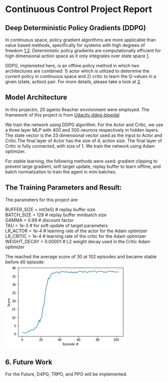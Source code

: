 # Continuous Control Project Report

## Deep Deterministic Policy Gradients (DDPG)
In continuous space, policy gradient algorithms are more applicable than value based methods, specifically for systems with high degrees of freedom [1](http://proceedings.mlr.press/v32/silver14.pdf),[2](https://arxiv.org/pdf/1509.02971.pdf). Deterministic policy gradients are computationally efficient for high dimensional action space as it only integrates over state space [1](http://proceedings.mlr.press/v32/silver14.pdf). 

DDPG, implemeted here, is an offline policy method in which two architectures are combined: 1) actor which is utilized to determine the current policy in continuous space and 2) critic to learn the Q-values in a given (state, action) pair. For more details, please take a look at [2](https://arxiv.org/pdf/1509.02971.pdf). 

## Model Architecture
In this projectm, 20 agents Reacher environment were employed. The framework of this project is from [Udacity ddpg-bipedal]( 
https://github.com/udacity/deep-reinforcement-learning/tree/master/ddpg-pendulum)

We train the network using DDPG algorithm. For the Actor and Critic, we use a three layer MLP with 400 and 300 neurons respectively in hidden layers. The state vector is the 33 dimensional vector used as the input to Actor and Critic.The final layer of Actor has the size of 4, action size. The final layer of Critic is fully connected, with size of 1. We train the network using Adam optimizer.

For stable learning, the following methods were used: gradient clipping to prevent large gradient, soft target update, replay buffer to learn offline, and batch normalization to train the agent in mini batches.

## The Training Parameters and Result:
The parameters for this project are:

BUFFER_SIZE = int(1e5)  # replay buffer size\
BATCH_SIZE = 128        # replay buffer minibatch size\
GAMMA = 0.99            # discount factor\
TAU = 1e-3              # for soft update of target parameters\
LR_ACTOR = 1e-4         # learning rate of the actor for the Adam optimizer \
LR_CRITIC = 1e-4        # learning rate of the critic for the Adam optimizer\
WEIGHT_DECAY = 0.00001  # L2 weight decay used in the Critic Adam optimizer

The reached the average score of 30 at 102 episodes and became stable before 40 episode:
![alt text](https://github.com/AghaAmin/DRLND-P2-Continuous-Control/blob/master/images/result.png)


## 6. Future Work
For the Future, D4PG, TRPO, and PPO will be implemented.
